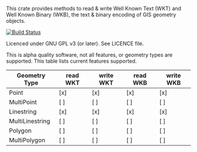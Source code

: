 This crate provides methods to read & write Well Known Text (WKT) and Well
Known Binary (WKB), the text & binary encoding of GIS geometry objects.

[![Build Status](https://travis-ci.org/rory/geom-well-known-rs.svg)](https://travis-ci.org/rory/geom-well-known-rs)

Licenced under GNU GPL v3 (or later). See LICENCE file.

This is alpha quality software, not all features, or geometry types are
supported. This table lists current features supported.

| Geometry Type  | read WKT | write WKT | read WKB | write WKB |
|----------------|----------|-----------|----------|-----------|
| Point          |   [x]    |     [x]   |   [x]    |    [x]    |
| MultiPoint     |   [ ]    |     [ ]   |   [ ]    |    [ ]    |
| Linestring     |   [x]    |     [x]   |   [x]    |    [x]    |
| MultiLinestring|   [ ]    |     [ ]   |   [ ]    |    [ ]    |
| Polygon        |   [ ]    |     [ ]   |   [ ]    |    [ ]    |
| MultiPolygon   |   [ ]    |     [ ]   |   [ ]    |    [ ]    |


